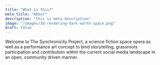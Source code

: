 ```yaml
---
title: "What is this?"
meta_title: "About"
description: "this is meta description"
image: "/images/3d-rendering-dark-earth-space.png"
draft: false
---
```


Welcome to The Synchronicity Project, a science fiction space opera as well as a performance art concept to bind storytelling, grassroots participation and contribution within the current social media landscape in an open, community driven manner.
